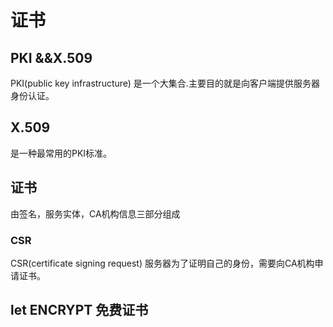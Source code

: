 # 证书 #
## PKI &&X.509 ##

PKI(public key infrastructure) 是一个大集合.主要目的就是向客户端提供服务器身份认证。

## X.509 ##

是一种最常用的PKI标准。

## 证书 ##

由签名，服务实体，CA机构信息三部分组成

### CSR ###

CSR(certificate signing request) 服务器为了证明自己的身份，需要向CA机构申请证书。

## let ENCRYPT 免费证书 ##